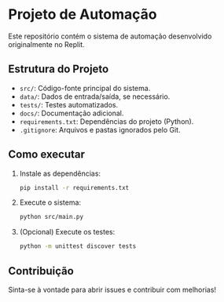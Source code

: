 # Projeto de Automação

Este repositório contém o sistema de automação desenvolvido originalmente no Replit.

## Estrutura do Projeto

- `src/`: Código-fonte principal do sistema.
- `data/`: Dados de entrada/saída, se necessário.
- `tests/`: Testes automatizados.
- `docs/`: Documentação adicional.
- `requirements.txt`: Dependências do projeto (Python).
- `.gitignore`: Arquivos e pastas ignorados pelo Git.

## Como executar

1. Instale as dependências:
   ```bash
   pip install -r requirements.txt
   ```
2. Execute o sistema:
   ```bash
   python src/main.py
   ```
3. (Opcional) Execute os testes:
   ```bash
   python -m unittest discover tests
   ```

## Contribuição

Sinta-se à vontade para abrir issues e contribuir com melhorias!